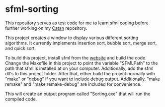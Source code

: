 # sfml-sorting

This repository serves as test code for me to learn sfml coding before further working on my [Catan](https://github.com/mooreBrendan/Catan/issues) repository.

This project creates a window to display various different sorting algorithms.  It currently implements insertion sort, bubble sort, merge sort, and quick sort.

To build this project, install sfml from the [website](https://www.sfml-dev.org/) and build the code.  Change the Makefile in this project to point the variable "SFMLPath" to the path that sfml is installed at on your computer.  Additionally, add the sfml dll's to this project folder.  After that, either build the project normally with "make" or "debug" if you want to include debug output.  Additionally, "make remake" and "make remake-debug" are included for convenience.

This will create an output program called "Sorting.exe" that will run the compiled code.
